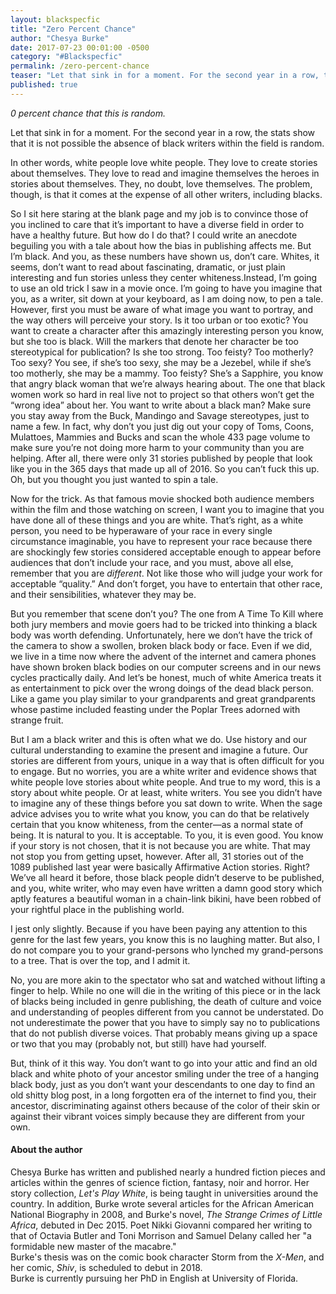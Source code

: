 ```yaml
---
layout: blackspecfic
title: "Zero Percent Chance"
author: "Chesya Burke"
date: 2017-07-23 00:01:00 -0500
category: "#Blackspecfic"
permalink: /zero-percent-chance
teaser: "Let that sink in for a moment. For the second year in a row, the stats show that it is not possible the absence of black writers within the field is random."
published: true
---
```


_0 percent chance that this is random._

Let that sink in for a moment. For the second year in a row, the stats show that it is not possible the absence of black writers within the field is random.

In other words, white people love white people. They love to create stories about themselves. They love to read and imagine themselves the heroes in stories about themselves. They, no doubt, love themselves. The problem, though, is that it comes at the expense of all other writers, including blacks.

So I sit here staring at the blank page and my job is to convince those of you inclined to care that it’s important to have a diverse field in order to have a healthy future. But how do I do that? I could write an anecdote beguiling you with a tale about how the bias in publishing affects me. But I’m black. And you, as these numbers have shown us, don’t care. Whites, it seems, don’t want to read about fascinating, dramatic, or just plain interesting and fun stories unless they center whiteness.Instead, I’m going to use an old trick I saw in a movie once. I’m going to have you imagine that you, as a writer, sit down at your keyboard, as I am doing now, to pen a tale. However, first you must be aware of what image you want to portray, and the way others will perceive your story. Is it too urban or too exotic? You want to create a character after this amazingly interesting person you know, but she too is black. Will the markers that denote her character be too stereotypical for publication? Is she too strong. Too feisty? Too motherly? Too sexy? You see, if she’s too sexy, she may be a Jezebel, while if she’s too motherly, she may be a mammy. Too feisty? She’s a Sapphire, you know that angry black woman that we’re always hearing about. The one that black women work so hard in real live not to project so that others won’t get the “wrong idea” about her. You want to write about a black man? Make sure you stay away from the Buck, Mandingo and Savage stereotypes, just to name a few. In fact, why don’t you just dig out your copy of Toms, Coons, Mulattoes, Mammies and Bucks and scan the whole 433 page volume to make sure you’re not doing more harm to your community than you are helping. After all, there were only 31 stories published by people that look like you in the 365 days that made up all of 2016. So you can’t fuck this up. Oh, but you thought you just wanted to spin a tale.

Now for the trick. As that famous movie shocked both audience members within the film and those watching on screen, I want you to imagine that you have done all of these things and you are white. That’s right, as a white person, you need to be hyperaware of your race in every single circumstance imaginable, you have to represent your race because there are shockingly few stories considered acceptable enough to appear before audiences that don’t include your race, and you must, above all else, remember that you are _different_. Not like those who will judge your work for acceptable “quality.”  And don’t forget, you have to entertain that other race, and their sensibilities, whatever they may be.

But you remember that scene don’t you? The one from A Time To Kill where both jury members and movie goers had to be tricked into thinking a black body was worth defending. Unfortunately, here we don’t have the trick of the camera to show a swollen, broken black body or face.  Even if we did, we live in a time now where the advent of the internet and camera phones have shown broken black bodies on our computer screens and in our news cycles practically daily. And let’s be honest, much of white America treats it as entertainment to pick over the wrong doings of the dead black person. Like a game you play similar to your grandparents and great grandparents whose pastime included feasting under the Poplar Trees adorned with strange fruit.  

But I am a black writer and this is often what we do. Use history and our cultural understanding to examine the present and imagine a future. Our stories are different from yours, unique in a way that is often difficult for you to engage. But no worries, you are a white writer and evidence shows that white people love stories about white people. And true to my word, this is a story about white people. Or at least, white writers. You see you didn’t have to imagine any of these things before you sat down to write. When the sage advice advises you to write what you know, you can do that be relatively certain that you know whiteness, from the center—as a normal state of being. It is natural to you. It is acceptable. To you, it is even good. You know if your story is not chosen, that it is not because you are white. That may not stop you from getting upset, however. After all, 31 stories out of the 1089 published last year were basically Affirmative Action stories. Right? We’ve all heard it before, those black people didn’t deserve to be published, and you, white writer, who may even have written a damn good story which aptly features a beautiful woman in a chain-link bikini, have been robbed of your rightful place in the publishing world.

I jest only slightly. Because if you have been paying any attention to this genre for the last few years, you know this is no laughing matter. But also, I do not compare you to your grand-persons who lynched my grand-persons to a tree. That is over the top, and I admit it.

No, you are more akin to the spectator who sat and watched without lifting a finger to help. While no one will die in the writing of this piece or in the lack of blacks being included in genre publishing, the death of culture and voice and understanding of peoples different from you cannot be understated. Do not underestimate the power that you have to simply say no to publications that do not publish diverse voices. That probably means giving up a space or two that you may (probably not, but still) have had yourself.

But, think of it this way. You don’t want to go into your attic and find an old black and white photo of your ancestor smiling under the tree of a hanging black body, just as you don’t want your descendants to one day to find an old shitty blog post, in a long forgotten era of the internet to find you, their ancestor, discriminating against others because of the color of their skin or against their vibrant voices simply because they are different from your own.

#### About the author

Chesya Burke has written and published nearly a hundred fiction pieces and articles within the genres of science fiction, fantasy, noir and horror. Her story collection, _Let's Play White_, is being taught in universities around the country. In addition, Burke wrote several articles for the African American National Biography in 2008, and Burke's novel, _The Strange Crimes of Little Africa_, debuted in Dec 2015. Poet Nikki Giovanni compared her writing to that of Octavia Butler and Toni Morrison and Samuel Delany called her "a formidable new master of the macabre."<br/>Burke's thesis was on the comic book character Storm from the _X-Men_, and her comic, _Shiv_, is scheduled to debut in 2018. <br/>Burke is currently pursuing her PhD in English at University of Florida.
